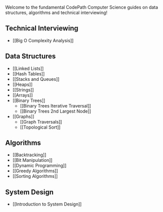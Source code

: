 Welcome to the fundamental CodePath Computer Science guides on data structures, algorithms and technical interviewing!

## Technical Interviewing

<!--- TODO: * [[Anatomy of a Technical Whiteboarding Interview]]-->
 * [[Big O Complexity Analysis]]
<!--- TODO: add this * [[Identifying Problems]]-->

## Data Structures

 * [[Linked Lists]]
 * [[Hash Tables]]
 * [[Stacks and Queues]]
 * [[Heaps]]
 * [[Strings]]
 * [[Arrays]]
 * [[Binary Trees]]
   * [[Binary Trees Iterative Traversal]]
   * [[Binary Trees 2nd Largest Node]]
 * [[Graphs]]
   * [[Graph Traversals]]
   * [[Topological Sort]]

## Algorithms

 * [[Backtracking]]
 * [[Bit Manipulation]]
 * [[Dynamic Programming]]
 * [[Greedy Algorithms]]
 * [[Sorting Algorithms]]

## System Design

 * [[Introduction to System Design]]